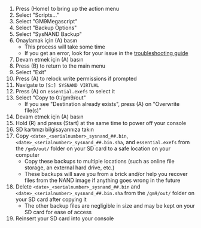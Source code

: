 1. Press (Home) to bring up the action menu
2. Select "Scripts..."
3. Select "GM9Megascript"
4. Select "Backup Options"
5. Select "SysNAND Backup"
6. Onaylamak için (A) basın
    - This process will take some time
    - If you get an error, look for your issue in the [troubleshooting guide](troubleshooting-finalizing-setup.html)
7. Devam etmek için (A) basın
8. Press (B) to return to the main menu
9. Select "Exit"
10. Press (A) to relock write permissions if prompted
11. Navigate to `[S:] SYSNAND VIRTUAL`
12. Press (A) on `essential.exefs` to select it
13. Select "Copy to 0:/gm9/out"
    - If you see "Destination already exists", press (A) on "Overwrite file(s)"
14. Devam etmek için (A) basın
15. Hold (R) and press (Start) at the same time to power off your console
16. SD kartınızı bilgisayarınıza takın
17. Copy `<date>_<serialnumber>_sysnand_##.bin`, `<date>_<serialnumber>_sysnand_##.bin.sha`, and `essential.exefs` from the `/gm9/out/` folder on your SD card to a safe location on your computer
    - Copy these backups to multiple locations (such as online file storage, an external hard drive, etc.)
    - These backups will save you from a brick and/or help you recover files from the NAND image if anything goes wrong in the future
18. Delete `<date>_<serialnumber>_sysnand_##.bin` and `<date>_<serialnumber>_sysnand_##.bin.sha` from the `/gm9/out/` folder on your SD card after copying it
    - The other backup files are negligible in size and may be kept on your SD card for ease of access
19. Reinsert your SD card into your console
